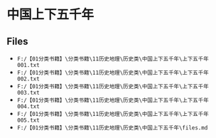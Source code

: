 # 中国上下五千年

## Files

- `F:/【01分类书籍】\分类书籍\11历史地理\历史类\中国上下五千年\上下五千年001.txt`
- `F:/【01分类书籍】\分类书籍\11历史地理\历史类\中国上下五千年\上下五千年002.txt`
- `F:/【01分类书籍】\分类书籍\11历史地理\历史类\中国上下五千年\上下五千年003.txt`
- `F:/【01分类书籍】\分类书籍\11历史地理\历史类\中国上下五千年\上下五千年004.txt`
- `F:/【01分类书籍】\分类书籍\11历史地理\历史类\中国上下五千年\上下五千年005.txt`
- `F:/【01分类书籍】\分类书籍\11历史地理\历史类\中国上下五千年\files.md`
